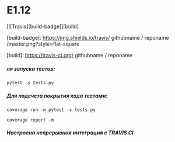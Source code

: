 # E1.12
[![Travis][build-badge]][build]

[build-badge]: https://img.shields.io/travis/ githubname / reponame /master.png?style=flat-square

[build]: https://travis-ci.org/ githubname / reponame

##### ля запуска тестов:
```
pytest -s tests.py
```

##### Для подсчета покрытия кода тестами:
```
coverage run -m pytest -s tests.py
```
```
coverage report -m
```

##### Настроена непрерывная интеграция с TRAVIS CI